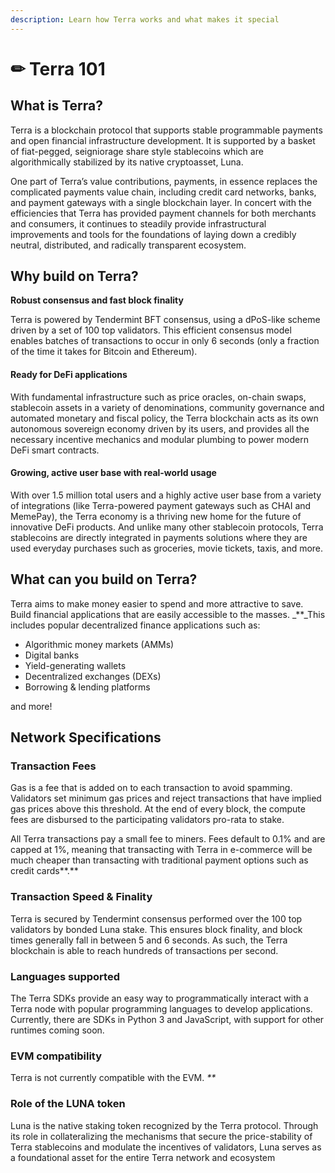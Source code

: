 ```yaml
---
description: Learn how Terra works and what makes it special
---
```


# ✏ Terra 101

## **What is Terra?**

Terra is a blockchain protocol that supports stable programmable payments and open financial infrastructure development. It is supported by a basket of fiat-pegged, seigniorage share style stablecoins which are algorithmically stabilized by its native cryptoasset, Luna.

One part of Terra’s value contributions, payments, in essence replaces the complicated payments value chain, including credit card networks, banks, and payment gateways with a single blockchain layer. In concert with the efficiencies that Terra has provided payment channels for both merchants and consumers, it continues to steadily provide infrastructural improvements and tools for the foundations of laying down a credibly neutral, distributed, and radically transparent ecosystem.

## **Why build on Terra?**

**Robust consensus and fast block finality**

Terra is powered by Tendermint BFT consensus, using a dPoS-like scheme driven by a set of 100 top validators. This efficient consensus model enables batches of transactions to occur in only 6 seconds \(only a fraction of the time it takes for Bitcoin and Ethereum\).

#### Ready for DeFi applications <a id="ready-for-defi-applications"></a>

With fundamental infrastructure such as price oracles, on-chain swaps, stablecoin assets in a variety of denominations, community governance and automated monetary and fiscal policy, the Terra blockchain acts as its own autonomous sovereign economy driven by its users, and provides all the necessary incentive mechanics and modular plumbing to power modern DeFi smart contracts.

#### Growing, active user base with real-world usage <a id="growing-active-user-base-with-real-world-usage"></a>

With over 1.5 million total users and a highly active user base from a variety of integrations \(like Terra-powered payment gateways such as CHAI and MemePay\), the Terra economy is a thriving new home for the future of innovative DeFi products. And unlike many other stablecoin protocols, Terra stablecoins are directly integrated in payments solutions where they are used everyday purchases such as groceries, movie tickets, taxis, and more.

## **What can you build on Terra?**

Terra aims to make money easier to spend and more attractive to save. Build financial applications that are easily accessible to the masses. \_\*\*\_This includes popular decentralized finance applications such as:

* Algorithmic money markets \(AMMs\) 
* Digital banks 
* Yield-generating wallets
* Decentralized exchanges \(DEXs\)
* Borrowing & lending platforms 

and more!

## **Network Specifications**

### **Transaction Fees**

Gas is a fee that is added on to each transaction to avoid spamming. Validators set minimum gas prices and reject transactions that have implied gas prices above this threshold. At the end of every block, the compute fees are disbursed to the participating validators pro-rata to stake.

All Terra transactions pay a small fee to miners. Fees default to 0.1% and are capped at 1%, meaning that transacting with Terra in e-commerce will be much cheaper than transacting with traditional payment options such as credit cards**.**

### **Transaction Speed & Finality**

Terra is secured by Tendermint consensus performed over the 100 top validators by bonded Luna stake. This ensures block finality, and block times generally fall in between 5 and 6 seconds. As such, the Terra blockchain is able to reach hundreds of transactions per second.

### **Languages supported**

The Terra SDKs provide an easy way to programmatically interact with a Terra node with popular programming languages to develop applications. Currently, there are SDKs in Python 3 and JavaScript, with support for other runtimes coming soon.

### **EVM compatibility**

Terra is not currently compatible with the EVM. _\*\*_

### **Role of the LUNA token**

Luna is the native staking token recognized by the Terra protocol. Through its role in collateralizing the mechanisms that secure the price-stability of Terra stablecoins and modulate the incentives of validators, Luna serves as a foundational asset for the entire Terra network and ecosystem


